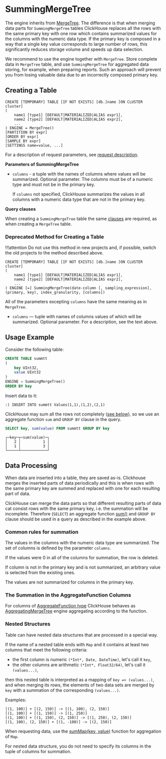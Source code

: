 <a name="table_engine-summingmergetree"></a>

# SummingMergeTree

The engine inherits from [MergeTree](mergetree.md#table_engines-mergetree). The difference is that when merging data parts for  `SummingMergeTree` tables ClickHouse replaces all the rows with the same primary key with one row which contains summarized values for the columns with the numeric data type. If the primary key is composed in a way that a single key value corresponds to large number of rows, this significantly reduces storage volume and speeds up data selection.

We recommend to use the engine together with `MergeTree`. Store complete data in `MergeTree`  table, and use `SummingMergeTree` for aggregated data storing, for example, when preparing reports. Such an approach will prevent you from losing valuable data due to an incorrectly composed primary key.

## Creating a Table

```
CREATE [TEMPORARY] TABLE [IF NOT EXISTS] [db.]name [ON CLUSTER cluster]
(
    name1 [type1] [DEFAULT|MATERIALIZED|ALIAS expr1],
    name2 [type2] [DEFAULT|MATERIALIZED|ALIAS expr2],
    ...
) ENGINE = MergeTree()
[PARTITION BY expr]
[ORDER BY expr]
[SAMPLE BY expr]
[SETTINGS name=value, ...]
```

For a description of request parameters, see [request description](../../query_language/create.md#query_language-queries-create_table).

**Parameters of SummingMergeTree**

- `columns` - a tuple with the names of columns where values will be summarized. Optional parameter.
The columns must be of a numeric type and must not be in the primary key.

    If `columns` not specified, ClickHouse summarizes the values in all columns with a numeric data type that are not in the primary key.

**Query clauses**

When creating a `SummingMergeTree` table the same [clauses](mergetree.md#table_engines-mergetree-configuring)  are required, as when creating a `MergeTree`  table.

### Deprecated Method for Creating a Table

!!!attention    Do not use this method in new projects and, if possible, switch the old projects to the method described above.

```
CREATE [TEMPORARY] TABLE [IF NOT EXISTS] [db.]name [ON CLUSTER cluster]
(
    name1 [type1] [DEFAULT|MATERIALIZED|ALIAS expr1],
    name2 [type2] [DEFAULT|MATERIALIZED|ALIAS expr2],
    ...
) ENGINE [=] SummingMergeTree(date-column [, sampling_expression], (primary, key), index_granularity, [columns])
```

All of the parameters excepting `columns` have the same meaning as in `MergeTree`.

- `columns` — tuple with names of columns values of which will be summarized. Optional parameter. For a description, see the text above.

## Usage Example

Consider the following table:

```sql
CREATE TABLE summtt
(
    key UInt32,
    value UInt32
)
ENGINE = SummingMergeTree()
ORDER BY key
```

Insert data to it:

```
:) INSERT INTO summtt Values(1,1),(1,2),(2,1)
```

ClickHouse may sum all the rows not completely ([see below](#summary-data-processing)), so we use an aggregate function `sum`  and `GROUP BY` clause  in the query.

```sql
SELECT key, sum(value) FROM summtt GROUP BY key
```

```
┌─key─┬─sum(value)─┐
│   2 │          1 │
│   1 │          3 │
└─────┴────────────┘
```

<a name="summingmergetree-data-processing"></a>

## Data Processing

When data are inserted into a table, they are saved as-is. Clickhouse merges the inserted parts of data periodically and this is when rows with the same primary key are summed and replaced with one for each resulting part of data.

ClickHouse can merge the data parts so that different resulting parts of data cat consist rows with the same primary key, i.e. the summation will be incomplete. Therefore (`SELECT`) an aggregate function [sum()](../../query_language/agg_functions/reference.md#agg_function-sum) and `GROUP BY` clause should be used in a query as described in the example above.

### Common rules for summation

The values in the columns with the numeric data type are summarized. The set of columns is defined by the parameter `columns`.

If the values were 0 in all of the columns for summation, the row is deleted.

If column is not in the primary key and is not summarized, an arbitrary value is selected from the existing ones.

The values are not summarized for columns in the primary key.

### The Summation in the AggregateFunction Columns

For columns of [AggregateFunction type](../../data_types/nested_data_structures/aggregatefunction.md#data_type-aggregatefunction) ClickHouse behaves as [AggregatingMergeTree](aggregatingmergetree.md#table_engine-aggregatingmergetree) engine aggregating according to the function.

### Nested Structures

Table can have nested data structures that are processed in a special way.

If the name of a nested table ends with `Map` and it contains at least two columns that meet the following criteria:

- the first column is numeric `(*Int*, Date, DateTime)`, let's call it `key`,
- the other columns are arithmetic `(*Int*, Float32/64)`, let's call it `(values...)`,

then this nested table is interpreted as a mapping of `key => (values...)`, and when merging its rows, the elements of two data sets are merged by `key` with a summation of the corresponding `(values...)`.

Examples:

```text
[(1, 100)] + [(2, 150)] -> [(1, 100), (2, 150)]
[(1, 100)] + [(1, 150)] -> [(1, 250)]
[(1, 100)] + [(1, 150), (2, 150)] -> [(1, 250), (2, 150)]
[(1, 100), (2, 150)] + [(1, -100)] -> [(2, 150)]
```

When requesting data, use the [sumMap(key, value)](../../query_language/agg_functions/reference.md#agg_function-summary) function for aggregation of `Map`.

For nested data structure, you do not need to specify its columns in the tuple of columns for summation.

